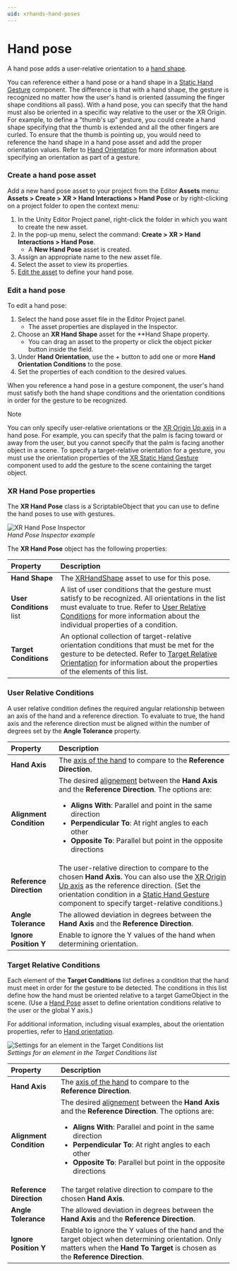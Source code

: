 ```yaml
---
uid: xrhands-hand-poses
---
```


# Hand pose

A hand pose adds a user-relative orientation to a [hand shape](xref:xrhands-hand-shapes).

You can reference either a hand pose or a hand shape in a [Static Hand Gesture](xref:xrhands-static-gesture-component) component. The difference is that with a hand shape, the gesture is recognized no matter how the user's hand is oriented (assuming the finger shape conditions all pass). With a hand pose, you can specify that the hand must also be oriented in a specific way relative to the user or the XR Origin. For example, to define a "thumb's up" gesture, you could create a hand shape specifying that the thumb is extended and all the other fingers are curled. To ensure that the thumb is pointing up, you would need to reference the hand shape in a hand pose asset and add the proper orientation values. Refer to [Hand Orientation](xref:xrhands-hand-orientation) for more information about specifying an orientation as part of a gesture.

### Create a hand pose asset

Add a new hand pose asset to your project from the Editor **Assets** menu: **Assets > Create > XR > Hand Interactions > Hand Pose** or by right-clicking on a project folder to open the context menu:

1. In the Unity Editor Project panel, right-click the folder in which you want to create the new asset.
2. In the pop-up menu, select the command: **Create > XR > Hand Interactions > Hand Pose**.
   * A **New Hand Pose** asset is created.
3. Assign an appropriate name to the new asset file.
4. Select the asset to view its properties.
5. [Edit the asset](#edit-a-hand-pose) to define your hand pose.

### Edit a hand pose

To edit a hand pose:

1. Select the hand pose asset file in the Editor Project panel.
   * The asset properties are displayed in the Inspector.
2. Choose an **XR Hand Shape** asset for the **Hand Shape property.
   * You can drag an asset to the property or click the object picker button inside the field.
3. Under **Hand Orientation**, use the + button to add one or more **Hand Orientation Conditions** to the pose.
4. Set the properties of each condition to the desired values.

When you reference a hand pose in a gesture component, the user's hand must satisfy both the hand shape conditions and the orientation conditions in order for the gesture to be recognized.

> [!NOTE]
> You can only specify user-relative orientations or the [XR Origin Up axis](xref:xrhands-hand-orientation#origin-up) in a hand pose. For example, you can specify that the palm is facing toward or away from the user, but you cannot specify that the palm is facing another object in a scene. To specify a target-relative orientation for a gesture, you must use the orientation properties of the [XR Static Hand Gesture](xref:xrhands-static-gesture-component) component used to add the gesture to the scene containing the target object.

### XR Hand Pose properties

The **XR Hand Pose** class is a ScriptableObject that you can use to define the hand poses to use with gestures.

![XR Hand Pose Inspector](../images/gestures/hand-pose.png) <br /> *Hand Pose Inspector example*

The **XR Hand Pose** object has the following properties:

| Property | Description |
| :------- | :---------- |
| **Hand Shape** | The [XRHandShape](xref:xrhands-hand-shapes) asset to use for this pose. |
| **User Conditions** list | A list of user conditions that the gesture must satisfy to be recognized. All orientations in the list must evaluate to true. Refer to [User Relative Conditions](#user-relative-conditions) for more information about the individual properties of a condition. |
| **Target Conditions** | An optional collection of target-relative orientation conditions that must be met for the gesture to be detected. Refer to [Target Relative Orientation](#target-relative-conditions) for information about the properties of the elements of this list. |

### User Relative Conditions

A user relative condition defines the required angular relationship between an axis of the hand and a reference direction. To evaluate to true, the hand axis and the reference direction must be aligned within the number of degrees set by the **Angle Tolerance** property.

| Property | Description |
| :------- | :---------- |
| **Hand Axis** | The [axis of the hand](xref:xrhands-hand-orientation#hand-axis) to compare to the **Reference Direction**. |
| **Alignment Condition**| The desired [alignement](xref:xrhands-hand-orientation#alignment) between the **Hand Axis** and the **Reference Direction**. The options are:<ul><li><b>Aligns With</b>: Parallel and point in the same direction</li><li><b>Perpendicular To</b>: At right angles to each other</li><li><b>Opposite To</b>: Parallel but point in the opposite directions</li></ul> |
| **Reference Direction** | The user-relative direction to compare to the chosen **Hand Axis**. You can also use the [XR Origin Up axis](xref:xrhands-hand-orientation#origin-up) as the reference direction. (Set the orientation condition in a [Static Hand Gesture](xref:xrhands-static-gesture-component) component to specify target-relative conditions.) |
| **Angle Tolerance**| The allowed deviation in degrees between the **Hand Axis** and the **Reference Direction**. |
| **Ignore Position Y** | Enable to ignore the Y values of the hand when determining orientation. |

### Target Relative Conditions

Each element of the **Target Conditions** list defines a condition that the hand must meet in order for the gesture to be detected. The conditions in this list define how the hand must be oriented relative to a target GameObject in the scene. (Use a [Hand Pose](xref:xrhands-hand-poses) asset to define orientation conditions relative to the user or the global Y axis.)

For additional information, including visual examples, about the orientation properties, refer to [Hand orientation](xref:xrhands-hand-orientation).

![Settings for an element in the Target Conditions list](../images/gestures/target-relative-orientation.png)<br/>*Settings for an element in the Target Conditions list*

| Property | Description |
| :------- | :---------- |
| **Hand Axis** | The [axis of the hand](xref:xrhands-hand-orientation#hand-axis) to compare to the **Reference Direction**. |
| **Alignment Condition** | The desired [alignement](xref:xrhands-hand-orientation#alignment) between the **Hand Axis** and the **Reference Direction**. The options are:<ul><li><b>Aligns With</b>: Parallel and point in the same direction</li><li><b>Perpendicular To</b>: At right angles to each other</li><li><b>Opposite To</b>: Parallel but point in the opposite directions</li></ul>|
| **Reference Direction** | The target relative direction to compare to the chosen **Hand Axis**. |
| **Angle Tolerance** | The allowed deviation in degrees between the **Hand Axis** and the **Reference Direction**. |
| **Ignore Position Y** | Enable to ignore the Y values of the hand and the target object when determining orientation. Only matters when the **Hand To Target** is chosen as the **Reference Direction**. |
